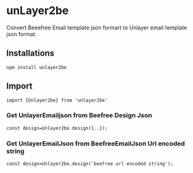 # unLayer2be
Convert Beeefree Email template json formart to Unlayer email template json format.

## Installations
```npm install unlayer2be ```

## Import
``` import {Unlayer2be} from 'unlayer2be'  ```

### Get UnlayerEmailjson from Beefree Design Json

``` const design=Unlayer2be.design({..}); ``` 

### Get UnlayerEmailJson from BeefreeEmailJson Url encoded string

``` const design=Unlayer2be.design('beefree url encoded string');  ```